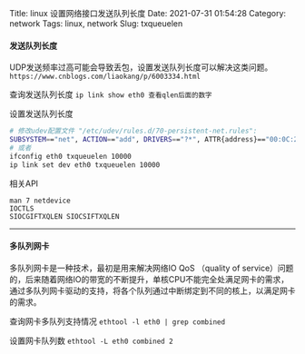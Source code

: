 Title: linux 设置网络接口发送队列长度
Date: 2021-07-31 01:54:28
Category: network
Tags: linux, network
Slug: txqueuelen

#### 发送队列长度

UDP发送频率过高可能会导致丢包，设置发送队列长度可以解决这类问题。
`https://www.cnblogs.com/liaokang/p/6003334.html`



查询发送队列长度
`ip link show eth0 查看qlen后面的数字`


设置发送队列长度
```bash
# 修改udev配置文件 "/etc/udev/rules.d/70-persistent-net.rules":
SUBSYSTEM=="net", ACTION=="add", DRIVERS=="?*", ATTR{address}=="00:0C:29:35:79:97", KERNEL=="eth*", NAME="eth0", ATTR{tx_queue_len}="10000"
# 或者
ifconfig eth0 txqueuelen 10000
ip link set dev eth0 txqueuelen 10000
```

相关API
```
man 7 netdevice
IOCTLS
SIOCGIFTXQLEN SIOCSIFTXQLEN
```

----
#### 多队列网卡
多队列网卡是一种技术，最初是用来解决网络IO QoS （quality of service）问题的，后来随着网络IO的带宽的不断提升，单核CPU不能完全处满足网卡的需求，通过多队列网卡驱动的支持，将各个队列通过中断绑定到不同的核上，以满足网卡的需求。

查询网卡多队列支持情况
`ethtool -l eth0 | grep combined`

设置网卡队列数
`ethtool -L eth0 combined 2`

